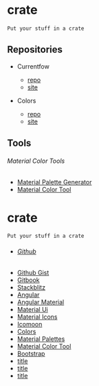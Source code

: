 # crate
`Put your stuff in a crate`



## Repositories

- Currentfow
  - [repo](https://github.com/robertleroy/currentflow/tree/master)
  - [site](https://robertleroy.github.io/currentflow/)
  
- Colors
  - [repo](https://github.com/robertleroy/colors/tree/master)
  - [site](https://robertleroy.github.io/colors/)

## Tools

###### Material Color Tools
- [Material Palette Generator](https://materialpalettes.com/)
- [Material Color Tool](https://material.io/tools/color/#!/?view.left=0&view.right=1&primary.color=6002ee&secondary.color=90ee02)



# crate
`Put your stuff in a crate`

- ###### [Github](https://github.com/)
- [Github Gist](https://gist.github.com/)
- [Gitbook](https://www.gitbook.com/)
- [Stackblitz](https://stackblitz.com/@robertleroy)
- [Angular](https://angular.io/)
- [Angular Material](https://material.angular.io/)
- [Material Ui](https://material-ui.com/)
- [Material Icons](https://material.io/tools/icons/?style=baseline)
- [Icomoon](https://icomoon.io/)
- [Colors](https://robertleroy.github.io/colors/)
- [Material Palettes](https://materialpalettes.com/)
- [Material Color Tool](https://material.io/tools/color/#!/?view.left=0&view.right=1)
- [Bootstrap](https://getbootstrap.com/docs/4.3/getting-started/introduction/)
- [title](link)
- [title](link)
- [title](link)
